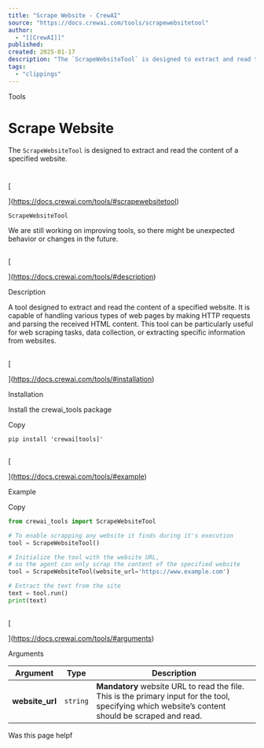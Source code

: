 ```yaml
---
title: "Scrape Website - CrewAI"
source: "https://docs.crewai.com/tools/scrapewebsitetool"
author:
  - "[[CrewAI]]"
published:
created: 2025-01-17
description: "The `ScrapeWebsiteTool` is designed to extract and read the content of a specified website."
tags:
  - "clippings"
---
```


Tools

# Scrape Website

The `ScrapeWebsiteTool` is designed to extract and read the content of a specified website.

#

[​

](https://docs.crewai.com/tools/#scrapewebsitetool)

`ScrapeWebsiteTool`

We are still working on improving tools, so there might be unexpected behavior or changes in the future.

##

[​

](https://docs.crewai.com/tools/#description)

Description

A tool designed to extract and read the content of a specified website. It is capable of handling various types of web pages by making HTTP requests and parsing the received HTML content. This tool can be particularly useful for web scraping tasks, data collection, or extracting specific information from websites.

##

[​

](https://docs.crewai.com/tools/#installation)

Installation

Install the crewai_tools package

Copy

```shell
pip install 'crewai[tools]'
```

##

[​

](https://docs.crewai.com/tools/#example)

Example

Copy

```python
from crewai_tools import ScrapeWebsiteTool

# To enable scrapping any website it finds during it's execution
tool = ScrapeWebsiteTool()

# Initialize the tool with the website URL,
# so the agent can only scrap the content of the specified website
tool = ScrapeWebsiteTool(website_url='https://www.example.com')

# Extract the text from the site
text = tool.run()
print(text)
```

##

[​

](https://docs.crewai.com/tools/#arguments)

Arguments

| Argument        | Type     | Description                                                                                                                                        |
| --------------- | -------- | -------------------------------------------------------------------------------------------------------------------------------------------------- |
| **website_url** | `string` | **Mandatory** website URL to read the file. This is the primary input for the tool, specifying which website’s content should be scraped and read. |

Was this page helpf

